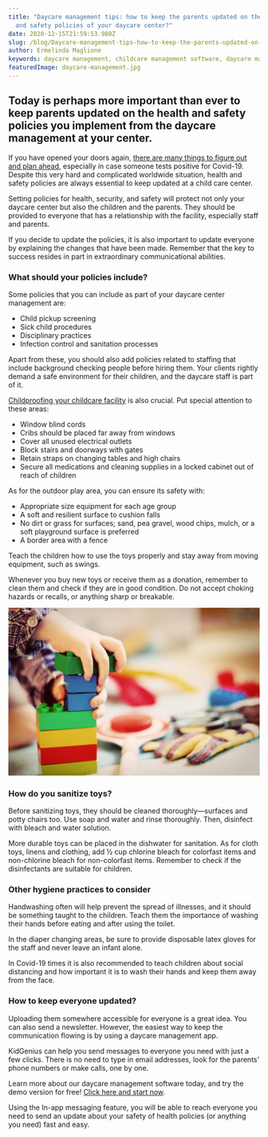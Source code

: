 ```yaml
---
title: "Daycare management tips: how to keep the parents updated on the health
  and safety policies of your daycare center?"
date: 2020-12-15T21:59:53.980Z
slug: /blog/Daycare-management-tips-how-to-keep-the-parents-updated-on-the-health-and-safety-policies-of-your-daycare-center
author: Ermelinda Maglione
keywords: daycare management, childcare management software, daycare management software
featuredImage: daycare-management.jpg
---
```

## Today is perhaps more important than ever to keep parents updated on the health and safety policies you implement from the daycare management at your center.

If you have opened your doors again, [there are many things to figure out and plan ahead](https://trykidgenius.com/blog/what-to-do-if-someone-in-your-child-care-center-tests-positive-for-Covid-19), especially in case someone tests positive for Covid-19. Despite this very hard and complicated worldwide situation, health and safety policies are always essential to keep updated at a child care center.

Setting policies for health, security, and safety will protect not only your daycare center but also the children and the parents. They should be provided to everyone that has a relationship with the facility, especially staff and parents.

If you decide to update the policies, it is also important to update everyone by explaining the changes that have been made. Remember that the key to success resides in part in extraordinary communicational abilities.

### What should your policies include?

Some policies that you can include as part of your daycare center management are:

* Child pickup screening
* Sick child procedures
* Disciplinary practices
* Infection control and sanitation processes

Apart from these, you should also add policies related to staffing that include background checking people before hiring them. Your clients rightly demand a safe environment for their children, and the daycare staff is part of it.

[Childproofing your childcare facility](https://www.howtorunahomedaycare.com/articles/setting-up-your-playroomplay-area-safety-first/) is also crucial. Put special attention to these areas:

* Window blind cords
* Cribs should be placed far away from windows
* Cover all unused electrical outlets
* Block stairs and doorways with gates
* Retain straps on changing tables and high chairs
* Secure all medications and cleaning supplies in a locked cabinet out of reach of children

As for the outdoor play area, you can ensure its safety with:

* Appropriate size equipment for each age group
* A soft and resilient surface to cushion falls
* No dirt or grass for surfaces; sand, pea gravel, wood chips, mulch, or a soft playground surface is preferred
* A border area with a fence

Teach the children how to use the toys properly and stay away from moving equipment, such as swings.

Whenever you buy new toys or receive them as a donation, remember to clean them and check if they are in good condition. Do not accept choking hazards or recalls, or anything sharp or breakable.

![childcare center](childcare-center.jpg "childcare center")

### How do you sanitize toys?

Before sanitizing toys, they should be cleaned thoroughly—surfaces and potty chairs too. Use soap and water and rinse thoroughly. Then, disinfect with bleach and water solution.

More durable toys can be placed in the dishwater for sanitation. As for cloth toys, linens and clothing, add ½ cup chlorine bleach for colorfast items and non-chlorine bleach for non-colorfast items. Remember to check if the disinfectants are suitable for children.

### Other hygiene practices to consider

Handwashing often will help prevent the spread of illnesses, and it should be something taught to the children. Teach them the importance of washing their hands before eating and after using the toilet.

In the diaper changing areas, be sure to provide disposable latex gloves for the staff and never leave an infant alone.

In Covid-19 times it is also recommended to teach children about social distancing and how important it is to wash their hands and keep them away from the face.

### How to keep everyone updated?

Uploading them somewhere accessible for everyone is a great idea. You can also send a newsletter. However, the easiest way to keep the communication flowing is by using a daycare management app.

KidGenius can help you send messages to everyone you need with just a few clicks. There is no need to type in email addresses, look for the parents’ phone numbers or make calls, one by one.

Learn more about our daycare management software today, and try the demo version for free! [Click here and start now](https://trykidgenius.com/).

Using the In-app messaging feature, you will be able to reach everyone you need to send an update about your safety of health policies (or anything you need) fast and easy.
